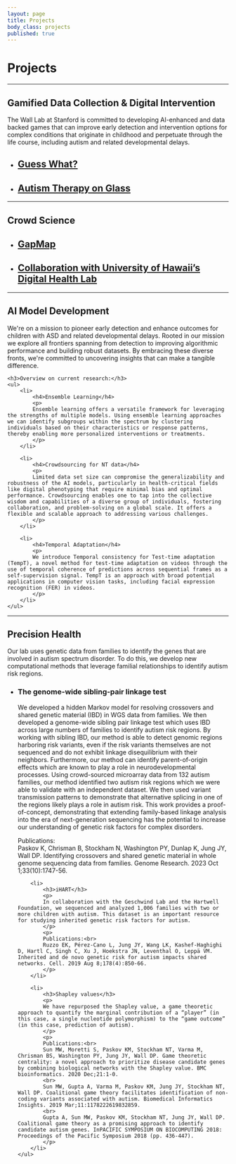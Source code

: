 ```yaml
---
layout: page
title: Projects
body_class: projects
published: true
---
```


# Projects
<hr>
<div class="row">
	<h2>Gamified Data Collection & Digital Intervention</h2>
    <p>
    The Wall Lab at Stanford is committed to developing AI-enhanced and data backed games that can improve early detection and intervention options for complex conditions that originate in childhood and perpetuate through the life course, including autism and related developmental delays.
    </p>
	<ul>
		<li><a href="{{ site.url }}/projects/guess-what/"><h2>Guess What?</h2></a></li>
		<li><a href="{{ site.url }}/projects/autism-therapy-on-glass/"><h2>Autism Therapy on Glass</h2></a></li>
	</ul>
</div>

<hr>
<div class="row">
	<h2>Crowd Science</h2>
    <p>
    </p>
	<ul>
		<li><a href="{{ site.url }}/projects/gapmap/"><h2>GapMap</h2></a></li>
		<li><a href="https://hawaiidigitalhealthlab.com/"><h2>Collaboration with University of Hawaii’s Digital Health Lab</h2></a></li>
	</ul>
</div>

<hr>
<div class="row">
	<h2>AI Model Development</h2>
    <p>
	We're on a mission to pioneer early detection and enhance outcomes for children with ASD and related developmental delays. Rooted in our mission we explore all frontiers spanning from detection to improving algorithmic performance and building robust datasets. By embracing these diverse fronts, we're committed to uncovering insights that can make a tangible difference.
    </p>
	
	<h3>Overview on current research:</h3>
	<ul>
		<li>
			<h4>Ensemble Learning</h4>
			<p>
			Ensemble learning offers a versatile framework for leveraging the strengths of multiple models. Using ensemble learning approaches we can identify subgroups within the spectrum by clustering individuals based on their characteristics or response patterns, thereby enabling more personalized interventions or treatments.
			</p>
		</li>

		<li>
			<h4>Crowdsourcing for NT data</h4>
			<p>
			Limited data set size can compromise the generalizability and robustness of the AI models, particularly in health-critical fields like digital phenotyping that require minimal bias and optimal performance. Crowdsourcing enables one to tap into the collective wisdom and capabilities of a diverse group of individuals, fostering collaboration, and problem-solving on a global scale. It offers a flexible and scalable approach to addressing various challenges.
			</p>
		</li>

		<li>
			<h4>Temporal Adaptation</h4>
			<p>
			We introduce Temporal consistency for Test-time adaptation (TempT), a novel method for test-time adaptation on videos through the use of temporal coherence of predictions across sequential frames as a self-supervision signal. TempT is an approach with broad potential applications in computer vision tasks, including facial expression recognition (FER) in videos.
			</p>
		</li>
	</ul>
	
</div>

<hr>
<div class="row">
	<h2>Precision Health</h2>
	<p>
	Our lab uses genetic data from families to identify the genes that are involved in autism spectrum disorder. To do this, we develop new computational methods that leverage familial relationships to identify autism risk regions.
	</p>
	<ul>
		<li>
			<h3>The genome-wide sibling-pair linkage test</h3>
			<p>
			We developed a hidden Markov model for resolving crossovers and shared genetic material (IBD) in WGS data from families. We then developed a genome-wide sibling pair linkage test which uses IBD across large numbers of families to identify autism risk regions. By working with sibling IBD, our method is able to detect genomic regions harboring risk variants, even if the risk variants themselves are not sequenced and do not exhibit linkage disequilibrium with their neighbors. Furthermore, our method can identify parent-of-origin effects which are known to play a role in neurodevelopmental processes. Using crowd-sourced microarray data from 132 autism families, our method identified two autism risk regions which we were able to validate with an independent dataset. We then used variant transmission patterns to demonstrate that alternative splicing in one of the regions likely plays a role in autism risk. This work provides a proof-of-concept, demonstrating that extending family-based linkage analysis into the era of next-generation sequencing has the potential to increase our understanding of genetic risk factors for complex disorders.
			</p>
			<p>
			Publications:<br>
			Paskov K, Chrisman B, Stockham N, Washington PY, Dunlap K, Jung JY, Wall DP. Identifying crossovers and shared genetic material in whole genome sequencing data from families. Genome Research. 2023 Oct 1;33(10):1747-56.
			</p>
		</li>
		
		<li>
			<h3>iHART</h3>
			<p>
			In collaboration with the Geschwind Lab and the Hartwell Foundation, we sequenced and analyzed 1,006 families with two or more children with autism. This dataset is an important resource for studying inherited genetic risk factors for autism.
			</p>
			<p>
			Publications:<br>
			Ruzzo EK, Pérez-Cano L, Jung JY, Wang LK, Kashef-Haghighi D, Hartl C, Singh C, Xu J, Hoekstra JN, Leventhal O, Leppä VM. Inherited and de novo genetic risk for autism impacts shared networks. Cell. 2019 Aug 8;178(4):850-66.
			</p>
		</li>
		
		<li>
			<h3>Shapley values</h3>
			<p>
			We have repurposed the Shapley value, a game theoretic approach to quantify the marginal contribution of a “player” (in this case, a single nucleotide polymorphism) to the “game outcome” (in this case, prediction of autism).
			</p>
			<p>
			Publications:<br>
			Sun MW, Moretti S, Paskov KM, Stockham NT, Varma M, Chrisman BS, Washington PY, Jung JY, Wall DP. Game theoretic centrality: a novel approach to prioritize disease candidate genes by combining biological networks with the Shapley value. BMC bioinformatics. 2020 Dec;21:1-0.
			<br>
			Sun MW, Gupta A, Varma M, Paskov KM, Jung JY, Stockham NT, Wall DP. Coalitional game theory facilitates identification of non-coding variants associated with autism. Biomedical Informatics Insights. 2019 Mar;11:1178222619832859.
			<br>
			Gupta A, Sun MW, Paskov KM, Stockham NT, Jung JY, Wall DP. Coalitional game theory as a promising approach to identify candidate autism genes. InPACIFIC SYMPOSIUM ON BIOCOMPUTING 2018: Proceedings of the Pacific Symposium 2018 (pp. 436-447).
			</p>
		</li>
	</ul>
</div>

<!--
<hr>
<div class="row">
  <div class="quarter">
    <a href="{{ site.url }}/projects/guess-what/">  <img style="border-radius: 50%; width: 100%" src="{{ site.url }}/assets/images/projects/guess-what.png" /></a>
  </div>
  <div class="three-quarters">
    <a href="{{ site.url }}/projects/guess-what/"> <h2>Guess What?</h2></a>
    <p>
    This game is a research study for parents of children between the ages of 3 and 12 years. Families who participate in this game are helping researchers in the Wall Lab use machine learning and artificial intelligence to analyze behaviors expressed by children while interacting with family members via home video.
    </p>
  </div>
</div>

<hr>
<div class="row">
  <div class="quarter">
    <a href="{{ site.url }}/projects/gapmap/">  <img style="border-radius: 50%; width: 100%" src="{{ site.url }}/assets/images/projects/gapmap.png" /></a>
  </div>
  <div class="three-quarters">
    <a href="{{ site.url }}/projects/gapmap/"> <h2>GapMap</h2></a>
    <p>
    GapMap engages the community of families with autism to capture geographic, diagnostic, and resource usage information to yield a more complete and dynamically updated understanding of autism resource epidemiology.
    </p>
  </div>
</div>

<hr>
<div class="row">
  <div class="quarter">
    <a href="{{ site.url }}/projects/genome_algorithms/">  <img style="border-radius: 50%; width: 100%" src="{{ site.url }}/assets/images/dna.png" /></a>
  </div>
  <div class="three-quarters">
    <a href="{{ site.url }}/projects/genome_algorithms/"> <h2>Genomic Algorithms for Identifying Autism</h2></a>
    <p>
    We explore several algorithmic approaches to determining causal variants for detecting autism. These include game theoretic approaches (Shapley values), novel applications of the maximum flow algorithm, family-based statistical studies, and machine learning approaches.
    </p>
  </div>
</div>

<hr>
<div class="row">
  <div class="quarter">
    <a href="{{ site.url }}/projects/ssse/">  <img style="border-radius: 50%; width: 100%" src="{{ site.url }}/assets/images/ngs.png" /></a>
  </div>
  <div class="three-quarters">
    <a href="{{ site.url }}/projects/ssse/"> <h2>Systematic Sex-Biased Sequencing Errors</h2></a>
    <p>
    This is a large-scale genomics analysis of next-generation sequencing (NGS) datasets from autism case-control and family data. We explore systematic sex biasing errors in modern sequencing technologies for "reading" DNA base pairs from biological samples.
    </p>
  </div>
</div>

<hr>
<div class="row">
  <div class="quarter">
    <a href="{{ site.url }}/projects/microbiome-autism/"><img style="border-radius: 50%; width: 100%" src="{{ site.url }}/assets/images/projects/microbiome.png" /></a>
  </div>
  <div class="three-quarters">
    <a href="{{ site.url }}/projects/microbiome-autism/"> <h2>The Gut Microbiome in Autism</h2></a>
    <p>
    This study aims to improve our understanding of the link between gut microbiome functionality, genome variation, and ASD phenotype, and reveal the specific mechanisms by which the gut microbiome interacts with autism-related alleles to produce and modify ASD. We use the 16s sequence-based biomarkers to better capture phylogenetic relationships between microbiome taxa.
    </p>
  </div>
</div>

<hr>
<div class="row">
  <div class="quarter">
    <a href="{{ site.url }}/projects/autism-therapy-on-glass/">  <img style="border-radius: 50%; width: 100%" src="{{ site.url }}/assets/images/therapy-on-glass.png" /></a>
  </div>
  <div class="three-quarters">
    <a href="{{ site.url }}/projects/autism-therapy-on-glass/"> <h2>Autism Therapy on Glass</h2></a>
    <p>
    The Wall Lab, the Winograd Lab, and Sension are building a new tool on Google Glass, an interdisciplinary effort bringing together some of the brightest minds in psychiatry, behavioral science, human-computer interaction and artificial intelligence to create an assistive tool for facial emotion recognition. The Autism Glass Project seeks to provide individuals with challenges navigating social cues with a clinically validated therapeutic device to aid in interpreting facial expressions.
    </p>
  </div>
</div>

<hr>
<div class="row">
  <div class="quarter">
    <a href="{{ site.url }}/projects/ihart/">  <img style="border-radius: 50%; width: 100%" src="{{ site.url }}/assets/images/projects/ihart.png" /></a>
  </div>
  <div class="three-quarters">
    <a href="{{ site.url }}/projects/ihart/"><h2>iHart</h2></a>
    <p>
    Through a collaborative effort that includes researchers from Stanford, UCLA, the New York Genome Center, Cold Spring Harbor Laboratory, and the Simons Foundation, we have amassed a collection of whole genomes and phenotypic measurements on thousands of individuals from families with autism. This platform will help researchers explore connections across data and individuals to more precisely understand autism.
    </p>
  </div>
</div>

<hr>
<div class="row">
  <div class="quarter">
      <a href="{{ site.url }}/projects/homevideoproject/"><img style="border-radius: 50%; width: 100%" src="{{ site.url }}/assets/images/homevideoproject.png" /></a>
  </div>
  <div class="three-quarters">

  <a href="{{ site.url }}/projects/homevideoproject/">  <h2>Home Video Project</h2></a>
    <p>
This proof of concept project evaluated the feasibility of applying our machine learning classifiers to home videos to evaluate accuracy for detection of autism spectrum disorder in a non-clinical setting.
    </p>
  </div>
</div>
<hr>
-->
